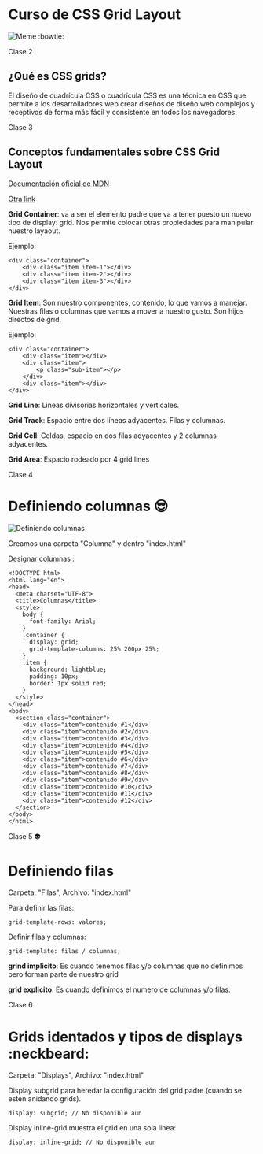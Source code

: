 # Curso de CSS Grid Layout

![Meme](https://i.imgflip.com/1c7cy8.jpg)
:bowtie:

Clase 2

## ¿Qué es CSS grids?

El diseño de cuadrícula CSS o cuadrícula CSS es una técnica en CSS que permite a los desarrolladores web crear diseños de diseño web complejos y receptivos de forma más fácil y consistente en todos los navegadores.

Clase 3

## Conceptos fundamentales sobre CSS Grid Layout

[Documentación oficial de MDN](https://developer.mozilla.org/es/docs/Web/CSS/CSS_Grid_Layout)

[Otra link](https://css-tricks.com/snippets/css/complete-guide-grid/)

**Grid Container**: va a ser el elemento padre que va a tener puesto un nuevo tipo de display: grid. Nos permite colocar otras propiedades para manipular nuestro layaout.

Ejemplo:

```
<div class="container">
    <div class="item item-1"></div>
    <div class="item item-2"></div>
    <div class="item item-3"></div>
</div>
```

**Grid Item**: Son nuestro componentes, contenido, lo que vamos a manejar. Nuestras filas o columnas que vamos a mover a nuestro gusto. Son hijos directos de grid.

Ejemplo:

```
<div class="container">
    <div class="item"></div>
    <div class="item">
        <p class="sub-item"></p>
    </div>
    <div class="item"></div>
</div>
```

**Grid Line**: Lineas divisorias horizontales y verticales.

**Grid Track**: Espacio entre dos líneas adyacentes. Filas y columnas.

**Grid Cell**: Celdas, espacio en dos filas adyacentes y 2 columnas adyacentes.

**Grid Area**: Espacio rodeado por 4 grid lines

Clase 4

# Definiendo columnas :sunglasses:

![Definiendo columnas](https://cdn.scotch.io/1/lD6AXrDYSA26ZoveE7Nz_uTQ64cA.png)

Creamos una carpeta "Columna" y dentro "index.html"

Designar columnas :
```
<!DOCTYPE html>
<html lang="en">
<head>
  <meta charset="UTF-8">
  <title>Columnas</title>
  <style>
    body {
      font-family: Arial;
    }
    .container {
      display: grid;
      grid-template-columns: 25% 200px 25%;
    }
    .item {
      background: lightblue;
      padding: 10px;
      border: 1px solid red;
    }
  </style>
</head>
<body>
  <section class="container">
    <div class="item">contenido #1</div>
    <div class="item">contenido #2</div>
    <div class="item">contenido #3</div>
    <div class="item">contenido #4</div>
    <div class="item">contenido #5</div>
    <div class="item">contenido #6</div>
    <div class="item">contenido #7</div>
    <div class="item">contenido #8</div>
    <div class="item">contenido #9</div>
    <div class="item">contenido #10</div>
    <div class="item">contenido #11</div>
    <div class="item">contenido #12</div>
  </section>
</body>
</html>
```

Clase 5 :alien:
# Definiendo filas

Carpeta: "Filas", Archivo: "index.html"

Para definir las filas:

```grid-template-rows: valores;```

Definir filas y columnas:

```grid-template: filas / columnas;```

**grind implicito**: Es cuando tenemos filas y/o columnas que no definimos pero forman parte de nuestro grid

**grid explicito**:  Es cuando definimos el numero de columnas y/o filas.

Clase 6
# Grids identados y tipos de displays :neckbeard:

Carpeta: "Displays", Archivo: "index.html"

Display subgrid para heredar la configuración del grid padre (cuando se esten anidando grids).

```display: subgrid; // No disponible aun```


Display inline-grid muestra el grid en una sola linea:

```display: inline-grid; // No disponible aun```